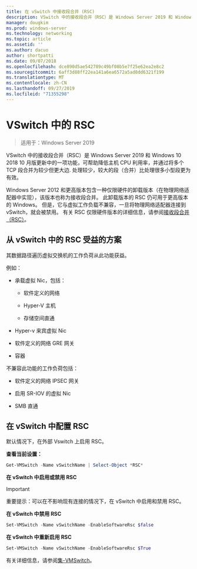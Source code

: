 ```yaml
---
title: 在 vSwitch 中接收段合并 (RSC)
description: VSwitch 中的接收段合并（RSC）是 Windows Server 2019 和 Windows 10 2018 10 月版更新中的一项功能，可帮助降低主机 CPU 利用率，并通过将多个 TCP 段合并为较少但更大边. 处理较少，较大的段（合并）比处理很多小型段更为有效。
manager: dougkim
ms.prod: windows-server
ms.technology: networking
ms.topic: article
ms.assetid: ''
ms.author: dacuo
author: shortpatti
ms.date: 09/07/2018
ms.openlocfilehash: dce890d5ae542789c49bf08b5e7f25e62ea2e8c2
ms.sourcegitcommit: 6aff3d88ff22ea141a6ea6572a5ad8dd6321f199
ms.translationtype: MT
ms.contentlocale: zh-CN
ms.lasthandoff: 09/27/2019
ms.locfileid: "71355298"
---
```

# <a name="rsc-in-the-vswitch"></a>VSwitch 中的 RSC
>适用于：Windows Server 2019

VSwitch 中的接收段合并（RSC）是 Windows Server 2019 和 Windows 10 2018 10 月版更新中的一项功能，可帮助降低主机 CPU 利用率，并通过将多个 TCP 段合并为较少但更大边. 处理较少，较大的段（合并）比处理很多小型段更为有效。

Windows Server 2012 和更高版本包含一种仅限硬件的卸载版本（在物理网络适配器中实现），该版本也称为接收段合并。 此卸载版本的 RSC 仍可用于更高版本的 Windows。 但是，它与虚拟工作负载不兼容，一旦将物理网络适配器连接到 vSwitch，就会被禁用。 有关 RSC 仅限硬件版本的详细信息，请参阅[接收段合并（RSC）](https://docs.microsoft.com/previous-versions/windows/it-pro/windows-server-2012-R2-and-2012/hh997024(v=ws.11))。

## <a name="scenarios-that-benefit-from-rsc-in-the-vswitch"></a>从 vSwitch 中的 RSC 受益的方案

其数据路径遍历虚拟交换机的工作负荷从此功能获益。

例如：

-   承载虚拟 Nic，包括：

    -   软件定义的网络

    -   Hyper-V 主机

    -   存储空间直通

-   Hyper-v 来宾虚拟 Nic

-   软件定义的网络 GRE 网关

-   容器

不兼容此功能的工作负荷包括：

-   软件定义的网络 IPSEC 网关

-   启用 SR-IOV 的虚拟 Nic

-   SMB 直通

## <a name="configure-rsc-in-the-vswitch"></a>在 vSwitch 中配置 RSC


默认情况下，在外部 Vswitch 上启用 RSC。

**查看当前设置：**

```PowerShell
Get-VMSwitch -Name vSwitchName | Select-Object *RSC*
```

**在 vSwitch 中启用或禁用 RSC**


>[!IMPORTANT]
>重要提示：可以在不影响现有连接的情况下，在 vSwitch 中启用和禁用 RSC。


**在 vSwitch 中禁用 RSC**

```PowerShell
Set-VMSwitch -Name vSwitchName -EnableSoftwareRsc $false
```

**在 vSwitch 中重新启用 RSC**

```PowerShell
Set-VMSwitch -Name vSwitchName -EnableSoftwareRsc $True
```
有关详细信息，请参阅[集-VMSwitch](https://docs.microsoft.com/powershell/module/hyper-v/set-vmswitch?view=win10-ps)。
